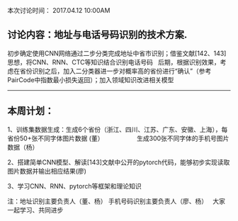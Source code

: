 
本次讨论时间： 2017.04.12 10:00AM

## 讨论内容：地址与电话号码识别的技术方案.

初步确定使用CNN网络通过二步分类完成地址中省市识别；借鉴文献[142、143]思想，将CNN、RNN、CTC等知识结合识别电话号码
  
后期，根据识别效果，考虑在省份识别之后，加入二分类器进一步对概率高的省份进行“确认”（参考PairCode中指数最小损失返回）；加入领域知识改进相关模型
- - -
## 本周计划：

1、训练集数据生成：生成6个省份（浙江、四川、江苏、广东、安徽、上海），每省份50+张不同字体图片数据 (董）
                   生成300张不同字体的手机号图片数据（杨）


2、搭建简单CNN模型、解读[143]文献中公开的pytorch代码，能够初步实现读取图片数据并输出相应结果(廖)


3、学习CNN、RNN、pytorch等框架和理论知识


注：地址识别主要负责人（董、杨）
手机号码识别主要负责人（廖、杨）
  
大家一起学习、共同进步
  

                  
